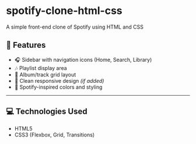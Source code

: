 # spotify-clone-html-css
A simple front-end clone of Spotify using HTML and CSS
## 🚀 Features

- 🎧 Sidebar with navigation icons (Home, Search, Library)
- 🎶 Playlist display area
- 📂 Album/track grid layout
- 📱 Clean responsive design *(if added)*
- 🎨 Spotify-inspired colors and styling

---
## 💻 Technologies Used

- HTML5
- CSS3 (Flexbox, Grid, Transitions)
